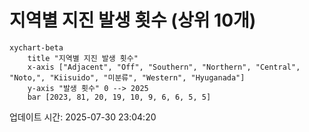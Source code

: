 # 지역별 지진 발생 횟수 (상위 10개)

```mermaid
xychart-beta
    title "지역별 지진 발생 횟수"
    x-axis ["Adjacent", "Off", "Southern", "Northern", "Central", "Noto,", "Kiisuido", "미분류", "Western", "Hyuganada"]
    y-axis "발생 횟수" 0 --> 2025
    bar [2023, 81, 20, 19, 10, 9, 6, 6, 5, 5]
```

업데이트 시간: 2025-07-30 23:04:20
